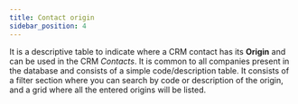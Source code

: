```yaml
---
title: Contact origin
sidebar_position: 4
---
```


It is a descriptive table to indicate where a CRM contact has its **Origin** and can be used in the CRM *Contacts*. It is common to all companies present in the database and consists of a simple code/description table. 
It consists of a filter section where you can search by code or description of the origin, and a grid where all the entered origins will be listed.